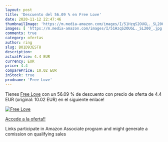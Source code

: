 ```yaml
---
layout: post
title: 'Descuento del 56.09 % en Free Love'
date: 2020-11-12 22:47:46
thumbnailImage: 'https://m.media-amazon.com/images/I/51HzqS2OUGL._SL200_.jpg'
images: [ 'https://m.media-amazon.com/images/I/51HzqS2OUGL._SL200_.jpg' ]
comments: true
category: ofertas
author: ring
slug: B01D93EST8
description:
actualPrice: 4.4 EUR
currency: EUR
price: 4.4
comparePrice: 10.02 EUR
inStock: true
prodname: 'Free Love'
---
```


Tienes [Free Love](https://www.amazon.fr/dp/B01D93EST8/?tag=tolees0d-21) con un 56.09 % de descuento con precio de oferta de 4.4 EUR (original: 10.02 EUR) en el siguiente enlace!

[![Free Love](https://m.media-amazon.com/images/I/51HzqS2OUGL._SL200_.jpg)](https://www.amazon.fr/dp/B01D93EST8/?tag=tolees0d-21)

[Accede a la oferta!!](https://www.amazon.fr/dp/B01D93EST8/?tag=tolees0d-21)

Links participate in Amazon Associate program and might generate a comission on qualifying sales


